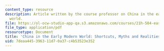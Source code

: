 ```yaml
---
content_type: resource
description: Article written by the course professor on China in the early modern
  world.
file: https://ol-ocw-studio-app-qa.s3.amazonaws.com/courses/21h-504-east-asia-in-the-world-spring-2003/7deaa445396311d70a37c4b53523e352_china_emod.pdf
file_type: application/pdf
resourcetype: Document
title: 'China in the Early Modern World: Shortcuts, Myths and Realities'
uid: 7deaa445-3963-11d7-0a37-c4b53523e352
---
```

